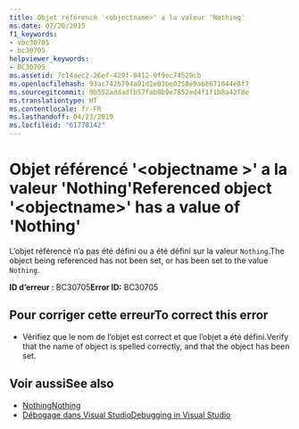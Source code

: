```yaml
---
title: Objet référencé '<objectname>' a la valeur 'Nothing'
ms.date: 07/20/2015
f1_keywords:
- vbc30705
- bc30705
helpviewer_keywords:
- BC30705
ms.assetid: 7c14aec2-26ef-429f-8412-9f9ec74529cb
ms.openlocfilehash: 93ac742b794a91d2e03be0258e9ab8671044e8f7
ms.sourcegitcommit: 9b552addadfb57fab0b9e7852ed4f1f1b8a42f8e
ms.translationtype: HT
ms.contentlocale: fr-FR
ms.lasthandoff: 04/23/2019
ms.locfileid: "61778142"
---
```

# <a name="referenced-object-objectname-has-a-value-of-nothing"></a><span data-ttu-id="a6483-102">Objet référencé '\<objectname >' a la valeur 'Nothing'</span><span class="sxs-lookup"><span data-stu-id="a6483-102">Referenced object '\<objectname>' has a value of 'Nothing'</span></span>
<span data-ttu-id="a6483-103">L’objet référencé n’a pas été défini ou a été défini sur la valeur `Nothing`.</span><span class="sxs-lookup"><span data-stu-id="a6483-103">The object being referenced has not been set, or has been set to the value `Nothing`.</span></span>  
  
 <span data-ttu-id="a6483-104">**ID d’erreur :** BC30705</span><span class="sxs-lookup"><span data-stu-id="a6483-104">**Error ID:** BC30705</span></span>  
  
## <a name="to-correct-this-error"></a><span data-ttu-id="a6483-105">Pour corriger cette erreur</span><span class="sxs-lookup"><span data-stu-id="a6483-105">To correct this error</span></span>  
  
- <span data-ttu-id="a6483-106">Vérifiez que le nom de l’objet est correct et que l’objet a été défini.</span><span class="sxs-lookup"><span data-stu-id="a6483-106">Verify that the name of object is spelled correctly, and that the object has been set.</span></span>  
  
## <a name="see-also"></a><span data-ttu-id="a6483-107">Voir aussi</span><span class="sxs-lookup"><span data-stu-id="a6483-107">See also</span></span>

- [<span data-ttu-id="a6483-108">Nothing</span><span class="sxs-lookup"><span data-stu-id="a6483-108">Nothing</span></span>](../../visual-basic/language-reference/nothing.md)
- [<span data-ttu-id="a6483-109">Débogage dans Visual Studio</span><span class="sxs-lookup"><span data-stu-id="a6483-109">Debugging in Visual Studio</span></span>](/visualstudio/debugger/debugging-in-visual-studio)
